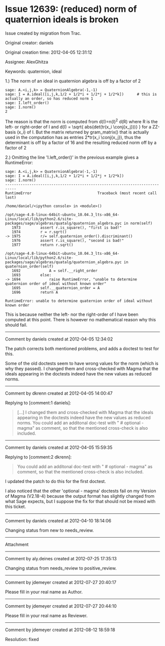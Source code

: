 # Issue 12639: (reduced) norm of quaternion ideals is broken

Issue created by migration from Trac.

Original creator: daniels

Original creation time: 2012-04-05 12:31:12

Assignee: AlexGhitza

Keywords: quaternion, ideal

1.) The norm of an ideal in quaternion algebra is off by a factor of 2


```
sage: A.<i,j,k> = QuaternionAlgebra(-1,-1)
sage: I = A.ideal([i,j,k,1/2 + 1/2*i + 1/2*j + 1/2*k])      # this is actually an order, so has reduced norm 1
sage: I.left_order()
sage: I.norm()
2
```


The reason is that the norm is computed from d(I)=n(I)<sup>2</sup>  d(R) where R is the left- or right-order of I and d(I) = \sqrt{ abs{det(tr(x_i \conj{x_j}))} } for a ZZ-basis (x_i) of I. But the matrix returned by gram_matrix() that is actually used in the computation has as entries 2*tr(x_i \conj{x_j}), thus the determinant is off by a factor of 16 and the resulting reduced norm off by a factor of 2

2.) Omitting the line 'I.left_order()' in the previous example gives a RuntimeError:

```
sage: A.<i,j,k> = QuaternionAlgebra(-1,-1)
sage: I = A.ideal([i,j,k,1/2 + 1/2*i + 1/2*j + 1/2*k]) 
sage: I.norm()
---------------------------------------------------------------------------
RuntimeError                              Traceback (most recent call last)

/home/daniel/<ipython console> in <module>()

/opt/sage-4.8-linux-64bit-ubuntu_10.04.3_lts-x86_64-Linux/local/lib/python2.6/site-packages/sage/algebras/quatalg/quaternion_algebra.pyc in norm(self)
   1973         assert r.is_square(), "first is bad!"
   1974         r = r.sqrt()
-> 1975         r/= self.quaternion_order().discriminant()
   1976         assert r.is_square(), "second is bad!"
   1977         return r.sqrt()

/opt/sage-4.8-linux-64bit-ubuntu_10.04.3_lts-x86_64-Linux/local/lib/python2.6/site-packages/sage/algebras/quatalg/quaternion_algebra.pyc in quaternion_order(self)
   1692             A = self.__right_order
   1693         else:
-> 1694             raise RuntimeError, "unable to determine quaternion order of ideal without known order"
   1695         self.__quaternion_order = A
   1696         return A

RuntimeError: unable to determine quaternion order of ideal without known order
```


This is because neither the left- nor the right-order of I have been computed at this point. There is however no mathematical reason why this should fail.


---

Comment by daniels created at 2012-04-05 12:34:02

The patch corrects both mentioned problems, and adds a doctest to test for this.

Some of the old doctests seem to have wrong values for the norm (which is why they passed). I changed them and cross-checked with Magma that the ideals appearing in the doctests indeed have the new values as reduced norms.


---

Comment by dkrenn created at 2012-04-05 14:00:47

Replying to [comment:1 daniels]:
> [...] I changed them and cross-checked with Magma that the ideals appearing in the doctests indeed have the new values as reduced norms.
You could add an additonal doc-test with " # optional - magma" as comment, so that the mentioned cross-check is also included.


---

Comment by daniels created at 2012-04-05 15:59:35

Replying to [comment:2 dkrenn]:
> You could add an additonal doc-test with " # optional - magma" as comment, so that the mentioned cross-check is also included.

I updated the patch to do this for the first doctest.

I also noticed that the other 'optional - magma' doctests fail on my Version of Magma (V2.18-4) because the output format has slightly changed from what Sage expects, but I suppose the fix for that should not be mixed with this ticket.


---

Comment by daniels created at 2012-04-10 18:14:06

Changing status from new to needs_review.


---

Attachment


---

Comment by aly.deines created at 2012-07-25 17:35:13

Changing status from needs_review to positive_review.


---

Comment by jdemeyer created at 2012-07-27 20:40:17

Please fill in your real name as Author.


---

Comment by jdemeyer created at 2012-07-27 20:44:10

Please fill in your real name as Reviewer.


---

Comment by jdemeyer created at 2012-08-12 18:59:18

Resolution: fixed
